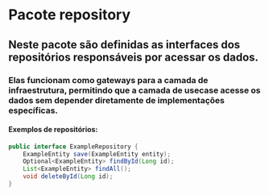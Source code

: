 # Pacote repository

## Neste pacote são definidas as interfaces dos repositórios responsáveis por acessar os dados. 
### Elas funcionam como gateways para a camada de infraestrutura, permitindo que a camada de usecase acesse os dados sem depender diretamente de implementações específicas.

#### Exemplos de repositórios:

```java
public interface ExampleRepository {
    ExampleEntity save(ExampleEntity entity);
    Optional<ExampleEntity> findById(Long id);
    List<ExampleEntity> findAll();
    void deleteById(Long id);
}
```